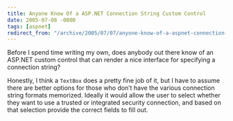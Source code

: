 ```yaml
---
title: Anyone Know Of a ASP.NET Connection String Custom Control
date: 2005-07-08 -0800
tags: [aspnet]
redirect_from: "/archive/2005/07/07/anyone-know-of-a-aspnet-connection-string-custom-control.aspx/"
---
```


Before I spend time writing my own, does anybody out there know of an
ASP.NET custom control that can render a nice interface for specifying a
connection string?

Honestly, I think a `TextBox` does a pretty fine job of it, but I have
to assume there are better options for those who don’t have the various
connection string formats memorized. Ideally it would allow the user to
select whether they want to use a trusted or integrated security
connection, and based on that selection provide the correct fields to
fill out.

